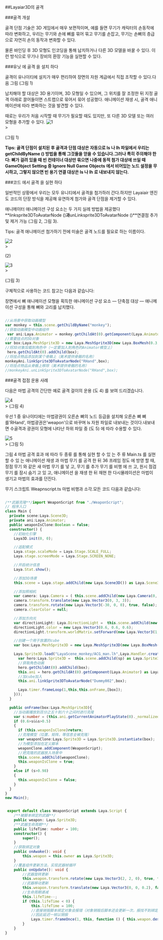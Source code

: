 ##Layaiar3D의 골격

###골격 개설

골격 단점 기술은 3D 게임에서 매우 보편적이며, 예를 들면 무기가 캐릭터의 손동작에 따라 변화하고, 우리는 무기와 손에 뼈를 묶어 묶고 무기를 손잡고, 무기는 손뼈의 층급으로 자연히 손의 동작과 변화할 수 있다.

물론 바인딩 후 3D 모형도 인코딩을 통해 납치하거나 다른 3D 모델을 바꿀 수 있다. 이런 방식으로 무기나 장비의 환장 기능을 실현할 수 있다.

###유닛 에 골격 을 설치 하다

골격이 유나이티에 설치가 매우 편리하여 장면의 자원 계급에서 직접 조작할 수 있다.다음 그림 (그림 1)

납치해야 할 대상은 3D 용기이며, 3D 모형일 수 있으며, 그 위치를 잘 조정한 뒤 지정 골격 아래로 끌어들이면 스트랩으로 묶어서 묶어 성공했다. 애니메이션 재생 시, 골격 애니메이션에 따라 변화하는 것을 발견할 수 있다.

때로는 우리가 처음 시작할 때 무기가 필요할 때도 있지만, 또 다른 3D 모델 또는 여러 모형을 추가할 수 있다.
![1](img\1.png)</br>>

(그림 1)

**Tips: 골격 단점이 설치된 후 골격과 단점 대상은 자동으로 ls 나 lh 파일에서 우리는 getChildByName () 방법을 통해 그것들을 얻을 수 있습니다.그러나 특히 주의해야 한다: 뼈가 걸려 있을 때 빈 컨테이너 대상만 묶으면 나중에 동적 첨가 대상에 쓰일 때 GameObject Setting 중 Ignore Null Game Objects 에서 비어있는 노드 설정을 무시하고, 그렇지 않으면 빈 용기 연결 대상은 ls 나 lh 로 내보내지 않는다.**

###코드 에서 골격 을 실현 하다

일반적인 상황에서 우리는 모두 유니티에서 골격을 첨가하러 간다.하지만 Layaiair 엔진도 코드의 단장 방식을 제공해 유연하게 첨가와 골격 단점을 제거할 수 있다.

애니메이터 애니메이션 구성 요소는 두 가지 실례 방법을 제공했다**linksprite3DToAvatarNode ()**과**unLinksprite3DToAvatarNode ()**연결점 추가 및 제거 가능 (그림 2, 그림 3).

Tips: 골격 애니메이션 첨가하기 전에 미술은 골격 노드를 필요로 하는 이름이다.

![2](img\2.png)</br>>

(2)

![3](img\3.png)</br>>

(그림 3)

구체적으로 사용하는 코드 참고는 다음과 같습니다:

장면에서 뼈 애니메이션 모형을 획득한 애니메이션 구성 요소 — 단축점 대상 — 애니메이션 구성을 통해 뼈와 고리를 납치했다.


```javascript

//从场景中获取动画模型
var monkey = this.scene.getChildByName("monkey");
//获取动画模型中动画组件
 var ani:Laya.Animator = monkey.getChildAt(0).getComponent(Laya.Animator) as Laya.Animator;
//需要挂点的3D对象
var box:Laya.MeshSprite3D = new Laya.MeshSprite3D(new Laya.BoxMesh(0.3,0.3,0.3));
//将3D对象加载到角色中（一定要加入到角色的Animator模型上）
 hero.getChildAt(0).addChild(box);
//将挂点物品添加到某个骨骼上（美术提供骨骼的名称）
monkeyAni.linkSprite3DToAvatarNode("RHand",box);
//将挂点物品从骨骼上移除（美术提供骨骼的名称）
//monkeyAni.unLinkSprite3DToAvatarNode("RHand",box);
```


###골격 접점 운용 사례

다음은 마법 공격의 간단한 예로 골격 걸이의 운용 (도 4) 를 보여 드리겠습니다.

![4](img\4.gif)</br>>
(그림 4)

우선 1 중 유나이티에는 마법광권이 오른손 뼈의 노드 등급을 설치해 오른손 뼈 뼈를'RHand', 마법광권은'weapon'으로 바꾸며 ls 자원 파일로 내보내는 것이다.내보내면 수골격과 광권이 모형에 나타난 하위 파일 중 (도 5) 에 따라 수용할 수 있다.

![5](img\5.png)</br>>
(그림 5)

그림 4 마법 공격 효과 에 따라 두 종류 를 통해 실현 할 수 있 는 주 류 Main.ts 를 실현 할 수 있 는 애니메이션 재생 과 마법 무기 를 공격 한 뒤 36 프레임 정도 에 방영 할 때, 정점 무기 와 같은 새 마법 무기 를 넣 고, 무기 를 추가 무기 를 비행 에 쓰 고, 원시 점검 무기 를 잠시 숨기 고 있 고, 애니메이션 을 재생 한 뒤 재현 한 다시뮬레이션은 마법이 생기고 마법의 효과를 던진다.

무기 스크립트 Weapnscript.ts 마법 비행과 소각.모든 코드 다음과 같습니다:


```typescript

/**武器克隆**/import WeaponScript from "./WeaponScript";
// 程序入口
class Main {
  private scene:Laya.Scene3D;
  private ani:Laya.Animator;
  public weaponIsClone:Boolean = false;
  constructor() {
    //初始化引擎
    Laya3D.init(0, 0);

    //适配模式
    Laya.stage.scaleMode = Laya.Stage.SCALE_FULL;
    Laya.stage.screenMode = Laya.Stage.SCREEN_NONE;

    //开启统计信息
    Laya.Stat.show();

    //添加3D场景
    this.scene = Laya.stage.addChild(new Laya.Scene3D()) as Laya.Scene3D;

    //添加照相机
    var camera: Laya.Camera = ( this.scene.addChild(new Laya.Camera(0, 0.1, 100))) as Laya.Camera;
    camera.transform.translate(new Laya.Vector3(0, 3, 3));
    camera.transform.rotate(new Laya.Vector3(-30, 0, 0), true, false);
    camera.clearColor = null;

    //添加方向光
    var directionLight: Laya.DirectionLight =  this.scene.addChild(new Laya.DirectionLight()) as Laya.DirectionLight;
    directionLight.color = new Laya.Vector3(0.6, 0.6, 0.6);
    directionLight.transform.worldMatrix.setForward(new Laya.Vector3(1, -1, 0));

    //创建一个用于放置的cube
    var box:Laya.MeshSprite3D = new Laya.MeshSprite3D(new Laya.BoxMesh(0.3,0.3,0.3));

    Laya.Sprite3D.load("LayaScene_monkey/ACG_man.lh",Laya.Handler.create(this,function(sp:Laya.Sprite3D):void{
      var hero:Laya.Sprite3D =  this.scene.addChild(sp) as Laya.Sprite3D;
      //获取角色动画
      hero.getChildAt(0).addChild(box);
      this.ani = hero.getChildAt(0).getComponent(Laya.Animator) as Laya.Animator;
      //加cube加入
      this.ani.linkSprite3DToAvatarNode("Dummy002",box);

      Laya.timer.frameLoop(1,this,this.onFrame,[box]);
    }));
  }

  public onFrame(box:Laya.MeshSprite3D){
    //当动画播放到百分之五十到六十之间时进行克隆
    var s:number = (this.ani.getCurrentAnimatorPlayState(0)._normalizedPlayTime-Math.floor(this.ani.getCurrentAnimatorPlayState(0)._normalizedPlayTime));
    if (0.6>s&&s>0.5)
    {
      if (this.weaponIsClone)return;
      //克隆模型（位置，矩阵，等信息全被克隆）
      var weaponClone:Laya.Sprite3D = Laya.Sprite3D.instantiate(box);
      //为模型添加在定义脚本
      weaponClone.addComponent(WeaponScript);
      //把克隆的武器放入场景中
      this.scene.addChild(weaponClone);
      this.weaponIsClone = true;
    }
    else if (s>0.98)
    {
      this.weaponIsClone = false;
    }
  }
}
new Main();
```





```typescript

 export default class WeaponScript extends Laya.Script {
    /**被脚本绑定的武器**/
    public weapon: Laya.Sprite3D;
    /**武器生命周期**/
    public lifeTime: number = 100;
    constructor() {
        super();
    }
    //获取绑定对象
    public onAwake(): void {
        this.weapon = this.owner as Laya.Sprite3D;
    }
    //覆盖组件更新方法，实现武器帧循环
    public onUpdate(): void {
        //武器旋转更新
        this.weapon.transform.rotate(new Laya.Vector3(2, 2, 0), true, false);
        //武器移动更新
        this.weapon.transform.translate(new Laya.Vector3(0, 0, 0.2), false);
        //生命周期递减
        this.lifeTime--;
        if (this.lifeTime < 0) {
            this.lifeTime = 100;
            //直接销毁脚本绑定对象会报错（对象销毁后脚本还会更新一次，报找不到绑定对象错误），
            //因此延迟一帧以销毁
            Laya.timer.frameOnce(1, this, function () { this.weapon.destroy(); });
        }
    }
}
```
